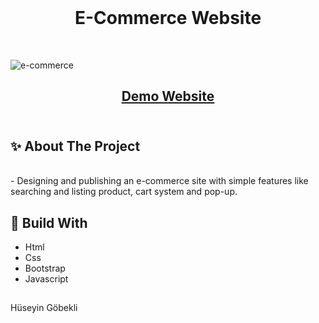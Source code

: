 </br>
<h1 align="center"> E-Commerce Website
 </h1>
 



</br>


![e-commerce](https://github.com/huseyingobekli/E-Commerce-Site/assets/117904152/913188bb-d735-4c33-9e2e-276e698de27d)
 <h2 align="center"><a href="https://limon-e-commerce.netlify.app/">Demo Website</a>
</br></br>
<h2> ✨ About The Project</h2>
</br>
- Designing and publishing an e-commerce site with simple features like searching and listing product, cart system and pop-up.
 <h2></h2>

<h2> 📌 Build With</h2>

- Html
- Css
- Bootstrap
- Javascript
  
 <h2></h2>
 
  Hüseyin Göbekli
 
 

